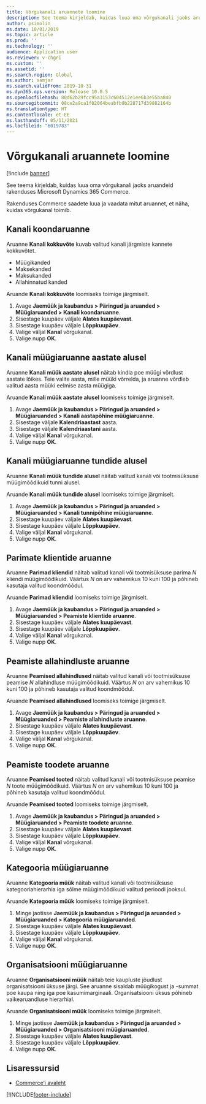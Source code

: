 ```yaml
---
title: Võrgukanali aruannete loomine
description: See teema kirjeldab, kuidas luua oma võrgukanali jaoks aruandeid rakenduses Microsoft Dynamics 365 Commerce.
author: psimolin
ms.date: 10/01/2019
ms.topic: article
ms.prod: ''
ms.technology: ''
audience: Application user
ms.reviewer: v-chgri
ms.custom: ''
ms.assetid: ''
ms.search.region: Global
ms.author: samjar
ms.search.validFrom: 2019-10-31
ms.dyn365.ops.version: Release 10.0.5
ms.openlocfilehash: 80d62b29fcc95a3153c604512e1ee6b3e55ba840
ms.sourcegitcommit: 08ce2a9ca1f02064beabfb9b228717d39882164b
ms.translationtype: HT
ms.contentlocale: et-EE
ms.lasthandoff: 05/11/2021
ms.locfileid: "6019783"
---
```

# <a name="generate-online-channel-reports"></a>Võrgukanali aruannete loomine

[!include [banner](includes/banner.md)]

See teema kirjeldab, kuidas luua oma võrgukanali jaoks aruandeid rakenduses Microsoft Dynamics 365 Commerce.

Rakenduses Commerce saadete luua ja vaadata mitut aruannet, et näha, kuidas võrgukanal toimib.

## <a name="channel-summary-report"></a>Kanali koondaruanne

Aruanne **Kanali kokkuvõte** kuvab valitud kanali järgmiste kannete kokkuvõtet.

- Müügikanded
- Maksekanded
- Maksukanded
- Allahinnatud kanded

Aruande **Kanali kokkuvõte** loomiseks toimige järgmiselt.

1. Avage **Jaemüük ja kaubandus \> Päringud ja aruanded \> Müügiaruanded \> Kanali koondaruanne**.
1. Sisestage kuupäev väljale **Alates kuupäevast**.
1. Sisestage kuupäev väljale **Lõppkuupäev**.
1. Valige väljal **Kanal** võrgukanal.
1. Valige nupp **OK**.
 
## <a name="channel-sales-by-year-report"></a>Kanali müügiaruanne aastate alusel 

Aruanne **Kanali müük aastate alusel** näitab kindla poe müügi võrdlust aastate lõikes. Teie valite aasta, mille müüki võrrelda, ja aruanne võrdleb valitud aasta müüki eelmise aasta müügiga.

Aruande **Kanali müük aastate alusel** loomiseks toimige järgmiselt.

1. Avage **Jaemüük ja kaubandus \> Päringud ja aruanded \> Müügiaruanded \> Kanali aastapõhine müügiaruanne**.
1. Sisestage väljale **Kalendriaastast** aasta.
1. Sisestage väljale **Kalendriaastani** aasta.
1. Valige väljal **Kanal** võrgukanal.
1. Valige nupp **OK**.

## <a name="channel-sales-by-hour-report"></a>Kanali müügiaruanne tundide alusel

Aruanne **Kanali müük tundide alusel** näitab valitud kanali või tootmisüksuse müügimõõdikuid tunni alusel.

Aruande **Kanali müük tundide alusel** loomiseks toimige järgmiselt.

1. Avage **Jaemüük ja kaubandus \> Päringud ja aruanded \> Müügiaruanded \> Kanali tunnipõhine müügiaruanne**.
1. Sisestage kuupäev väljale **Alates kuupäevast**.
1. Sisestage kuupäev väljale **Lõppkuupäev**.
1. Valige väljal **Kanal** võrgukanal.
1. Valige nupp **OK**.

## <a name="top-customers-report"></a>Parimate klientide aruanne

Aruanne **Parimad kliendid** näitab valitud kanali või tootmisüksuse parima *N* kliendi müügimõõdikuid. Väärtus *N* on arv vahemikus 10 kuni 100 ja põhineb kasutaja valitud koondmõõdul.

Aruande **Parimad kliendid** loomiseks toimige järgmiselt.

1. Avage **Jaemüük ja kaubandus \> Päringud ja aruanded \> Müügiaruanded \> Peamiste klientide aruanne**.
1. Sisestage kuupäev väljale **Alates kuupäevast**.
1. Sisestage kuupäev väljale **Lõppkuupäev**.
1. Valige väljal **Kanal** võrgukanal.
1. Valige nupp **OK**.

## <a name="top-discounts-report"></a>Peamiste allahindluste aruanne

Aruanne **Peamised allahindlused** näitab valitud kanali või tootmisüksuse peamise *N* allahindluse müügimõõdikuid. Väärtus *N* on arv vahemikus 10 kuni 100 ja põhineb kasutaja valitud koondmõõdul.

Aruande **Peamised allahindlused** loomiseks toimige järgmiselt.

1. Avage **Jaemüük ja kaubandus \> Päringud ja aruanded \> Müügiaruanded \> Peamiste allahindluste aruanne**.
1. Sisestage kuupäev väljale **Alates kuupäevast**.
1. Sisestage kuupäev väljale **Lõppkuupäev**.
1. Valige väljal **Kanal** võrgukanal.
1. Valige nupp **OK**.

## <a name="top-products-report"></a>Peamiste toodete aruanne

Aruanne **Peamised tooted** näitab valitud kanali või tootmisüksuse peamise *N* toote müügimõõdikuid. Väärtus *N* on arv vahemikus 10 kuni 100 ja põhineb kasutaja valitud koondmõõdul.

Aruande **Peamised tooted** loomiseks toimige järgmiselt.

1. Avage **Jaemüük ja kaubandus \> Päringud ja aruanded \> Müügiaruanded \> Peamiste toodete aruanne**.
1. Sisestage kuupäev väljale **Alates kuupäevast**.
1. Sisestage kuupäev väljale **Lõppkuupäev**.
1. Valige väljal **Kanal** võrgukanal.
1. Valige nupp **OK**.

## <a name="category-sales-report"></a>Kategooria müügiaruanne

Aruanne **Kategooria müük** näitab valitud kanali või tootmisüksuse kategooriahierarhia iga sõlme müügimõõdikuid valitud perioodi jooksul.

Aruande **Kategooria müük** loomiseks toimige järgmiselt.

1. Minge jaotisse **Jaemüük ja kaubandus \> Päringud ja aruanded \> Müügiaruanded \> Kategooria müügiaruanded**.
1. Sisestage kuupäev väljale **Alates kuupäevast**.
1. Sisestage kuupäev väljale **Lõppkuupäev**.
1. Valige väljal **Kanal** võrgukanal.
1. Valige nupp **OK**.

## <a name="organization-sales-report"></a>Organisatsiooni müügiaruanne

Aruanne **Organisatsiooni müük** näitab teie kaupluste jõudlust organisatsiooni üksuse järgi. See aruanne sisaldab müügikogust ja -summat poe kaupa ning iga poe kasumimarginaali. Organisatsiooni üksus põhineb vaikearuandluse hierarhial.

Aruande **Organisatsiooni müük** loomiseks toimige järgmiselt.

1. Minge jaotisse **Jaemüük ja kaubandus \> Päringud ja aruanded \> Müügiaruanded \> Organisatsiooni müügiaruanded**.
1. Sisestage kuupäev väljale **Alates kuupäevast**.
1. Sisestage kuupäev väljale **Lõppkuupäev**.
1. Valige nupp **OK**.

## <a name="additional-resources"></a>Lisaressursid

- [Commerce’i avaleht](./index.md)


[!INCLUDE[footer-include](../includes/footer-banner.md)]